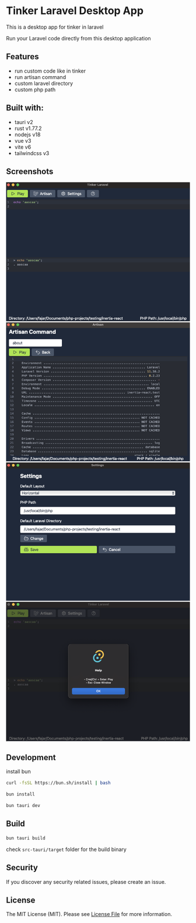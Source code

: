 # Tinker Laravel Desktop App

This is a desktop app for tinker in laravel

Run your Laravel code directly from this desktop application

## Features

- run custom code like in tinker
- run artisan command
- custom laravel directory
- custom php path

## Built with:

- tauri v2
- rust v1.77.2
- nodejs v18
- vue v3
- vite v6
- tailwindcss v3

## Screenshots

![1](./docs/1.png)
![2](./docs/2.png)
![3](./docs/3.png)
![4](./docs/4.png)

## Development

install bun

```bash
curl -fsSL https://bun.sh/install | bash
```

```bash
bun install
```

```bash
bun tauri dev
```

## Build

```bash
bun tauri build
```

check `src-tauri/target` folder for the build binary

## Security

If you discover any security related issues, please create an issue.

## License

The MIT License (MIT). Please see [License File](LICENSE.md) for more
information.